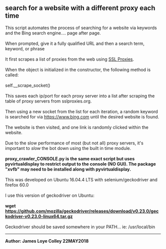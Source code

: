 ## search for a website with a different proxy each time
This script automates the process of searching for a website via keywords
and the Bing search engine.... page after page.
<br><br>
When prompted, give it a fully qualified URL and then a search term, keyword, or phrase
<br><br>
It first scrapes a list of proxies from the web
using <a href="https://www.sslproxies.org">SSL Proxies</a>.
<br><br>
When the object is initialized in the constructor, the following method is called:
<br><br>
self.__scrape_socket()
<br><br>
This saves each ip/port for each proxy server into a list after scraping the table
of proxy servers from sslproxies.org.
<br><br>
Then using a new socket from the list for each iteration, a random keyword is
searched for via https://www.bing.com until the desired website is found.
<br><br>
The website is then visited, and one link is randomly clicked within the website.
<br><br>
Due to the slow performance of most (but not all) proxy servers, it's important to
<i>slow</i> the bot down using the built in time module.
<br><br><b>
proxy_crawler_CONSOLE.py is the same exact script but uses pyvirtualdisplay to restrict
output to the console (NO GUI). The package "xvfb" may need to be installed along with
pyvirtualdisplay.
</b><br><br>
This was developed on Ubuntu 16.04.4 LTS with selenium/geckodriver and firefox 60.0
<br><br>
I use this version of geckodriver on Ubuntu:
<br><br>
<b>wget https://github.com/mozilla/geckodriver/releases/download/v0.23.0/geckodriver-v0.23.0-linux64.tar.gz</b>
<br><br>
Geckodriver should be saved somewhere in your PATH... ie: /usr/local/bin
<hr>
<b>Author: James Loye Colley  22MAY2018</b>
